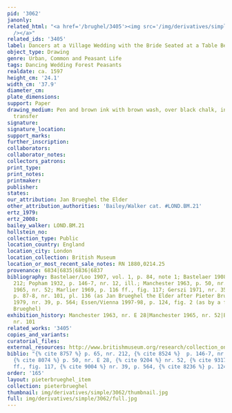 ```yaml
---
pid: '3062'
janonly: 
related_html: "<a href='/brughel/3405'><img src='/img/derivatives/simple/3405/thumbnail.jpg'
  /></a>"
related_ids: '3405'
label: Dancers at a Village Wedding with the Bride Seated at a Table Beyond
object_type: Drawing
genre: Urban, Common and Peasant Life
tags: Dancing Wedding Forest Peasants
realdate: ca. 1597
height_cm: '24.1'
width_cm: '37.9'
diameter_cm: 
plate_dimensions: 
support: Paper
drawing_medium: Pen and brown ink with brown wash, over black chalk, indented for
  transfer
signature: 
signature_location: 
support_marks: 
further_inscription: 
collaborators: 
collaborator_notes: 
collectors_patrons: 
print_type: 
print_notes: 
printmaker: 
publisher: 
states: 
our_attribution: Jan Brueghel the Elder
other_attribution_authorities: 'Bailey/Walker cat. #LOND.BM.21'
ertz_1979: 
ertz_2008: 
bailey_walker: LOND.BM.21
hollstein_no: 
collection_type: Public
location_country: England
location_city: London
location_collection: British Museum
location_or_most_recent_sale_notes: RN 1880,0214.25
provenance: 6834|6835|6836|6837
bibliography: Bastelaer/Loo 1907, vol. 1, p. 84, note 1; Bastelaer 1908, p. 65, nr.
  212; Popham 1932, p. 146-7, nr. 12, ill.; Manchester 1963, p. 50, nr. E 28; Manchester
  1965, nr. 52; Marlier 1969, p. 116 ff., fig. 117; Gerszi 1971, nr. 35; Berlin 1975,
  p. 87-8, nr. 101, pl. 136 (as Jan Brueghel the Elder after Pieter Bruegel); Ertz
  1979, nr. 39, p. 564; Essen/Vienna 1997-98, p. 124, fig. 2 (as by a follower of
  Brueghel)
exhibition_history: Manchester 1963, nr. E 28|Manchester 1965, nr. 52|Berlin 1975,
  nr. 101
related_works: '3405'
copies_and_variants: 
curatorial_files: 
external_resources: http://www.britishmuseum.org/research/collection_online/collection_object_details.aspx?objectId=712561&partId=1&searchText=1880%2C0214.25&view=list&page=1
biblio: "{% cite 8757 %} p. 65, nr. 212, {% cite 8524 %}  p. 146-7, nr. 12, ill.,
  {% cite 8074 %} p. 50, nr. E 28, {% cite 9204 %} nr. 52, {% cite 9317 %}  p. 116
  ff., fig. 117, {% cite 9004 %} nr. 39, p. 564, {% cite 8236 %} p. 124, fig. 2"
order: '165'
layout: pieterbrueghel_item
collection: pieterbrueghel
thumbnail: img/derivatives/simple/3062/thumbnail.jpg
full: img/derivatives/simple/3062/full.jpg
---
```

